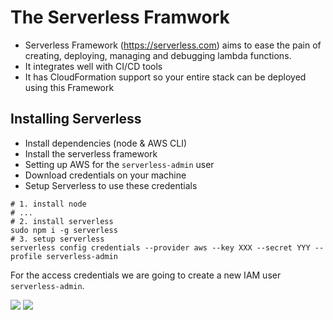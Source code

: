 # The Serverless Framwork

- Serverless Framework (https://serverless.com) aims to ease the pain of creating, deploying, managing and debugging lambda functions.
- It integrates well with CI/CD tools
- It has CloudFormation support so your entire stack can be deployed using this Framework

## Installing Serverless

- Install dependencies (node & AWS CLI)
- Install the serverless framework
- Setting up AWS for the `serverless-admin` user
- Download credentials on your machine
- Setup Serverless to use these credentials

```
# 1. install node
# ...
# 2. install serverless
sudo npm i -g serverless
# 3. setup serverless
serverless config credentials --provider aws --key XXX --secret YYY --profile serverless-admin
```

For the access credentials we are going to create a new IAM user `serverless-admin`.

![](Programming/AWS/aws-lambda-and-the-serverless-framework/02-aws-lambda-and-serverless/img/2021-10-12-13-25-31.png)
![](Programming/AWS/aws-lambda-and-the-serverless-framework/02-aws-lambda-and-serverless/img/2021-10-12-13-26-13.png)